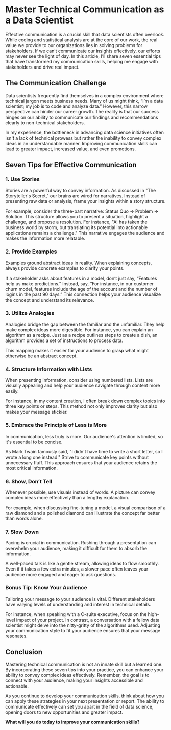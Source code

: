 # Master Technical Communication as a Data Scientist

Effective communication is a crucial skill that data scientists often overlook. While coding and statistical analysis are at the core of our work, the real value we provide to our organizations lies in solving problems for stakeholders. If we can’t communicate our insights effectively, our efforts may never see the light of day. In this article, I’ll share seven essential tips that have transformed my communication skills, helping me engage with stakeholders and drive real impact.

## The Communication Challenge

Data scientists frequently find themselves in a complex environment where technical jargon meets business needs. Many of us might think, “I’m a data scientist; my job is to code and analyze data.” However, this narrow perspective can hinder our career growth. The reality is that our success hinges on our ability to communicate our findings and recommendations clearly to non-technical stakeholders.

In my experience, the bottleneck in advancing data science initiatives often isn't a lack of technical prowess but rather the inability to convey complex ideas in an understandable manner. Improving communication skills can lead to greater impact, increased value, and even promotions. 

## Seven Tips for Effective Communication

### 1. Use Stories

Stories are a powerful way to convey information. As discussed in "The Storyteller's Secret," our brains are wired for narratives. Instead of presenting raw data or analysis, frame your insights within a story structure. 

For example, consider the three-part narrative: Status Quo → Problem → Solution. This structure allows you to present a situation, highlight a challenge, and propose a resolution. For instance, "AI has taken the business world by storm, but translating its potential into actionable applications remains a challenge." This narrative engages the audience and makes the information more relatable.

### 2. Provide Examples

Examples ground abstract ideas in reality. When explaining concepts, always provide concrete examples to clarify your points. 

If a stakeholder asks about features in a model, don’t just say, “Features help us make predictions.” Instead, say, “For instance, in our customer churn model, features include the age of the account and the number of logins in the past 90 days.” This connection helps your audience visualize the concept and understand its relevance.

### 3. Utilize Analogies

Analogies bridge the gap between the familiar and the unfamiliar. They help make complex ideas more digestible. For instance, you can explain an algorithm as a recipe. Just as a recipe outlines steps to create a dish, an algorithm provides a set of instructions to process data. 

This mapping makes it easier for your audience to grasp what might otherwise be an abstract concept.

### 4. Structure Information with Lists

When presenting information, consider using numbered lists. Lists are visually appealing and help your audience navigate through content more easily. 

For instance, in my content creation, I often break down complex topics into three key points or steps. This method not only improves clarity but also makes your message stickier. 

### 5. Embrace the Principle of Less is More

In communication, less truly is more. Our audience's attention is limited, so it's essential to be concise. 

As Mark Twain famously said, "I didn't have time to write a short letter, so I wrote a long one instead." Strive to communicate key points without unnecessary fluff. This approach ensures that your audience retains the most critical information.

### 6. Show, Don’t Tell

Whenever possible, use visuals instead of words. A picture can convey complex ideas more effectively than a lengthy explanation. 

For example, when discussing fine-tuning a model, a visual comparison of a raw diamond and a polished diamond can illustrate the concept far better than words alone. 

### 7. Slow Down

Pacing is crucial in communication. Rushing through a presentation can overwhelm your audience, making it difficult for them to absorb the information. 

A well-paced talk is like a gentle stream, allowing ideas to flow smoothly. Even if it takes a few extra minutes, a slower pace often leaves your audience more engaged and eager to ask questions.

### Bonus Tip: Know Your Audience

Tailoring your message to your audience is vital. Different stakeholders have varying levels of understanding and interest in technical details. 

For instance, when speaking with a C-suite executive, focus on the high-level impact of your project. In contrast, a conversation with a fellow data scientist might delve into the nitty-gritty of the algorithms used. Adjusting your communication style to fit your audience ensures that your message resonates.

## Conclusion

Mastering technical communication is not an innate skill but a learned one. By incorporating these seven tips into your practice, you can enhance your ability to convey complex ideas effectively. Remember, the goal is to connect with your audience, making your insights accessible and actionable.

As you continue to develop your communication skills, think about how you can apply these strategies in your next presentation or report. The ability to communicate effectively can set you apart in the field of data science, opening doors to new opportunities and greater impact.

**What will you do today to improve your communication skills?**